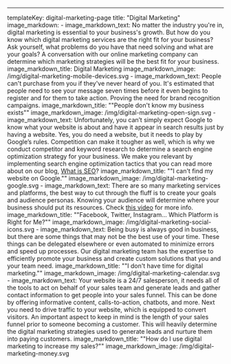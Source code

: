 ---
templateKey: digital-marketing-page
title: "Digital Marketing"
image_markdown:
    - image_markdown_text: No matter the industry you're in, digital marketing is essential to your business's growth. But how do you know which digital marketing services are the right fit for your business? Ask yourself, what problems do you have that need solving and what are your goals? A conversation with our online marketing company can determine which marketing strategies will be the best fit for your business.
      image_markdown_title: Digital Marketing
      image_markdown_image: /img/digital-marketing-mobile-devices.svg
    - image_markdown_text: People can't purchase from you if they've never heard of you. It's estimated that people need to see your message seven times before it even begins to register and for them to take action. Proving the need for brand recognition campaigns.
      image_markdown_title: "\"People don't know my business exists\""
      image_markdown_image: /img/digital-marketing-open-sign.svg 
    - image_markdown_text: Unfortunately, you can’t simply expect Google to know what your website is about and have it appear in search results just by having a website. Yes, you do need a website, but it needs to play by Google’s rules. Competition can make it tougher as well, which is why we conduct competitor and keyword research to determine a search engine optimization strategy for your business. We make you relevant by implementing search engine optimization tactics that you can read more about on our blog, [What is SEO](/blog/what-is-seo/)?
      image_markdown_title: "\"I can't find my website on Google.\""
      image_markdown_image: /img/digital-marketing-google.svg
    - image_markdown_text: There are so many marketing services and platforms, the best way to cut through the fluff is to create your goals and audience personas. Knowing your audience will determine where your business should put its resources. Check [this video](/blog/video-how-to-get-more-customers-by-knowing-where-to-advertise-your-business/) for more info.
      image_markdown_title: "\"Facebook, Twitter, Instagram… Which Platform is Right for Me?\""
      image_markdown_image: /img/digital-marketing-social-icons.svg
    - image_markdown_text: Being busy is always good in business, but there are some things that may not be the best use of your time. These things can be delegated elsewhere or even automated to minimize errors and speed up processes. Our digital marketing team has the expertise to efficiently promote your business and create custom solutions that you and your team need.
      image_markdown_title: "\"I don't have time for digital marketing.\""
      image_markdown_image: /img/digital-marketing-calendar.svg
    - image_markdown_text: Your website is a 24/7 salesperson, it needs all of the tools to act on behalf of your sales team and generate leads and gather contact information to get people into your sales funnel. This can be done by offering informative content, calls-to-action, chatbots, and more. Next you need to drive traffic to your website, which is equipped to convert visitors. An important aspect to keep in mind is the length of your sales funnel prior to someone becoming a customer. This will heavily determine the digital marketing strategies used to generate leads and nurture them into paying customers.
      image_markdown_title: "\"How do I use digital marketing to increase my sales?\""
      image_markdown_image: /img/digital-marketing-money.svg
